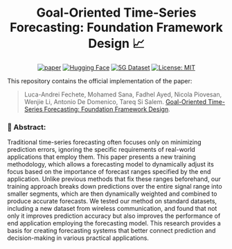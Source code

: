 <div align="center">
<h1>Goal-Oriented Time-Series Forecasting: Foundation Framework Design 📈</h1>

[![paper](https://img.shields.io/static/v1?label=arXiv&message=2402.03885&color=B31B1B&logo=arXiv)](https://arxiv.org/abs/2504.17493)
[![Hugging Face](https://img.shields.io/badge/Hugging%20Face-FFD21E?logo=huggingface&logoColor=000)](https://huggingface.co/papers/2504.17493)
[![5G Dataset](https://img.shields.io/badge/Hugging%20Face-FFD21E?logo=huggingface&logoColor=000)](https://huggingface.co/datasets/netop/Beam-Level-Traffic-Timeseries-Dataset)
[![License: MIT](https://img.shields.io/badge/License-MIT-blue)](https://opensource.org/license/MIT)

</div>
This repository contains the official implementation of the paper:

   >Luca-Andrei Fechete, Mohamed Sana, Fadhel Ayed, Nicola Piovesan, Wenjie Li, Antonio De Domenico, Tareq Si Salem.
   [Goal-Oriented Time-Series Forecasting: Foundation Framework Design](https://arxiv.org/pdf/2504.17493).

### 📝 Abstract:
Traditional time-series forecasting often focuses only on minimizing prediction errors, ignoring the specific requirements of real-world applications that employ them. This paper presents a new training methodology, which allows a forecasting model to dynamically adjust its focus based on the importance of forecast ranges specified by the end application. Unlike previous methods that fix these ranges beforehand, our training approach breaks down predictions over the entire signal range into smaller segments, which are then dynamically weighted and combined to produce accurate forecasts. We tested our method on standard datasets, including a new dataset from wireless communication, and found that not only it improves prediction accuracy but also improves the performance of end application employing the forecasting model. This research provides a basis for creating forecasting systems that better connect prediction and decision-making in various practical applications.
